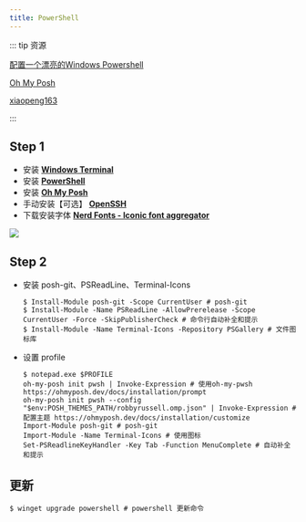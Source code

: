 ```yaml
---
title: PowerShell
---
```


::: tip 资源

 [配置一个漂亮的Windows Powershell](https://www.bilibili.com/video/BV12u411Z7Zo?spm_id_from=333.337.search-card.all.click)

[Oh My Posh](https://ohmyposh.dev/)

[xiaopeng163](https://gist.github.com/xiaopeng163/0fe4225a56ff97cd47e25a4b8a6f36ec)

:::

## Step 1

- 安装 **[Windows Terminal](https://github.com/microsoft/terminal)**
- 安装 **[PowerShell](https://github.com/PowerShell/PowerShell)**
- 安装 [**Oh My Posh**](https://ohmyposh.dev/docs/installation/windows)
- 手动安装【可选】 **[OpenSSH](https://www.mls-software.com/opensshd.html)**
- 下载安装字体 **[Nerd Fonts - Iconic font aggregator](https://www.nerdfonts.com/)** 

![](/images/terminal1.jpg)

## Step 2

- 安装 posh-git、PSReadLine、Terminal-Icons

    ```shell
    $ Install-Module posh-git -Scope CurrentUser # posh-git
    $ Install-Module -Name PSReadLine -AllowPrerelease -Scope CurrentUser -Force -SkipPublisherCheck # 命令行自动补全和提示
    $ Install-Module -Name Terminal-Icons -Repository PSGallery # 文件图标库
    ```

- 设置 profile

    ```shell
    $ notepad.exe $PROFILE
    oh-my-posh init pwsh | Invoke-Expression # 使用oh-my-pwsh https://ohmyposh.dev/docs/installation/prompt
    oh-my-posh init pwsh --config "$env:POSH_THEMES_PATH/robbyrussell.omp.json" | Invoke-Expression # 配置主题 https://ohmyposh.dev/docs/installation/customize
    Import-Module posh-git # posh-git
    Import-Module -Name Terminal-Icons # 使用图标
    Set-PSReadlineKeyHandler -Key Tab -Function MenuComplete # 自动补全和提示
    ```

## 更新
 
```shell
$ winget upgrade powershell # powershell 更新命令
```

